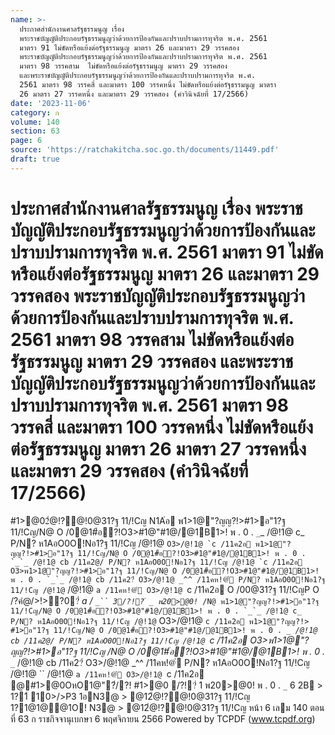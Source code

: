```yaml
---
name: >-
  ประกาศสำนักงานศาลรัฐธรรมนูญ เรื่อง
  พระราชบัญญัติประกอบรัฐธรรมนูญว่าด้วยการป้องกันและปราบปรามการทุจริต พ.ศ. 2561
  มาตรา 91 ไม่ขัดหรือแย้งต่อรัฐธรรมนูญ มาตรา 26 และมาตรา 29 วรรคสอง
  พระราชบัญญัติประกอบรัฐธรรมนูญว่าด้วยการป้องกันและปราบปรามการทุจริต พ.ศ. 2561
  มาตรา 98 วรรคสาม  ไม่ขัดหรือแย้งต่อรัฐธรรมนูญ มาตรา 29 วรรคสอง
  และพระราชบัญญัติประกอบรัฐธรรมนูญว่าด้วยการป้องกันและปราบปรามการทุจริต พ.ศ.
  2561 มาตรา 98 วรรคสี่ และมาตรา 100 วรรคหนึ่ง ไม่ขัดหรือแย้งต่อรัฐธรรมนูญ มาตรา
  26 มาตรา 27 วรรคหนึ่ง และมาตรา 29 วรรคสอง (คำวินิจฉัยที่ 17/2566)
date: '2023-11-06'
category: ก
volume: 140
section: 63
page: 6
source: 'https://ratchakitcha.soc.go.th/documents/11449.pdf'
draft: true
---
```


# ประกาศสำนักงานศาลรัฐธรรมนูญ เรื่อง พระราชบัญญัติประกอบรัฐธรรมนูญว่าด้วยการป้องกันและปราบปรามการทุจริต พ.ศ. 2561 มาตรา 91 ไม่ขัดหรือแย้งต่อรัฐธรรมนูญ มาตรา 26 และมาตรา 29 วรรคสอง พระราชบัญญัติประกอบรัฐธรรมนูญว่าด้วยการป้องกันและปราบปรามการทุจริต พ.ศ. 2561 มาตรา 98 วรรคสาม  ไม่ขัดหรือแย้งต่อรัฐธรรมนูญ มาตรา 29 วรรคสอง และพระราชบัญญัติประกอบรัฐธรรมนูญว่าด้วยการป้องกันและปราบปรามการทุจริต พ.ศ. 2561 มาตรา 98 วรรคสี่ และมาตรา 100 วรรคหนึ่ง ไม่ขัดหรือแย้งต่อรัฐธรรมนูญ มาตรา 26 มาตรา 27 วรรคหนึ่ง และมาตรา 29 วรรคสอง (คำวินิจฉัยที่ 17/2566)

#1>@02ํ@!?@!0@31?ฐ 11/!Cญ N1A่อ พ1>1@"?ญญ?!>#1>อ"1?ฐ 11/!Cญ/N@ O /0@1#้อ?!O3>#1@"#1@/@1B1>! พ . 0 . `_`_ /@!1@ c_ P/N? ห1AอO0O!Nอ1?ฐ 11/!Cญ /@!1@ `` O3>/@!1@ `c /11ค2อ พ1>1@"?ญญ?!>#1>อ"1?ฐ 11/!Cญ/N@ O /0@1#้อ?!O3>#1@"#1@/@1B1>! พ . 0 . `_`_ /@!1@ cb /11ค2@/ P/N? ห1AอO0O!Nอ1?ฐ 11/!Cญ /@!1@ `c /11ค2อ O3>พ1>1@"?ญญ?!>#1>อ"1?ฐ 11/!Cญ/N@ O /0@1#้อ?!O3>#1@"#1@/@1B1>! พ . 0 . `_`_ /@!1@ cb /11ค2?่ O3>/@!1@ _^^ /11คห!@่ P/N? ห1AอO0O!Nอ1?ฐ 11/!Cญ /@!1@ `` /@!1@ `a /11คห!@่ O3>/@!1@ `c /11ค2อ O /00@31?ฐ 11/!CญP O /?คํ@/>!>?0?่ _a / `_`` 3/?!?่ _ พ20>@0! `_`` /N@ พ1>1@"?ญญ?!>#1>อ"1?ฐ 11/!Cญ/N@ O /0@1#้อ?!O3>#1@"#1@/@1B1>! พ . 0 . `_`_ /@!1@ c_ P/N? ห1AอO0O!Nอ1?ฐ 11/!Cญ /@!1@ `` O3>/@!1@ `c /11ค2อ พ1>1@"?ญญ?!> #1>อ"1?ฐ 11/!Cญ/N@ O /0@1#้อ?!O3>#1@"#1@/@1B1>! พ . 0 . `_`_ /@!1@ cb /11ค2@/ P/N? ห1AอO0O!Nอ1?ฐ 11/!Cญ /@!1@ `c /11ค2อ O3>พ1>1@"?ญญ?!>#1>อ"1?ฐ 11/!Cญ /N@ O /0@1#้อ?!O3>#1@"#1@/@1B1>! พ . 0 . `_`_ /@!1@ cb /11ค2?่ O3>/@!1@ _^^ /11คห!@่ P/N? ห1AอO0O!Nอ1?ฐ 11/!Cญ /@!1@ `` /@!1@ `a /11คห!@่ O3>/@!1@ `c /11ค2อ @#1>@0OหO1@"?่/?! #1>@0  /?!?่ 1 พ20>@0! พ . 0 . `_` 6 2B > 1?1์ 10>/>P3 1อN3@ > @12ํ@!?@!0@31?ฐ 11/!Cญ 1?1@1@@1O! N3@ > @12ํ@!?@!0@31?ฐ 11/!Cญ หน้า 6 เลม 140 ตอนที่ 63 ก ราชกิจจานุเบกษา 6 พฤศจิกายน 2566 Powered by TCPDF (www.tcpdf.org)
